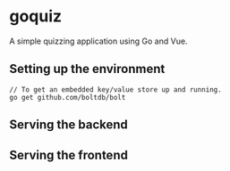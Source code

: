 # goquiz

A simple quizzing application using Go and Vue.

## Setting up the environment

```
// To get an embedded key/value store up and running.
go get github.com/boltdb/bolt
```

## Serving the backend

## Serving the frontend
